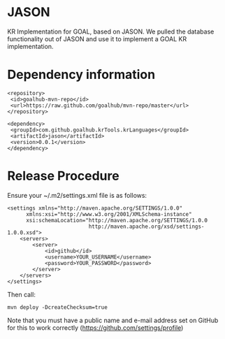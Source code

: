 JASON
==========

KR Implementation for GOAL, based on JASON.
We pulled the database functionality out of JASON and use it to implement a GOAL KR implementation.


Dependency information 
=====================

```
<repository>
 <id>goalhub-mvn-repo</id>
 <url>https://raw.github.com/goalhub/mvn-repo/master</url>
</repository>
```
	
```	
<dependency>
 <groupId>com.github.goalhub.krTools.krLanguages</groupId>
 <artifactId>jason</artifactId>
 <version>0.0.1</version>
</dependency>
```

Release Procedure
=============

Ensure your ~/.m2/settings.xml file is as follows:

```
<settings xmlns="http://maven.apache.org/SETTINGS/1.0.0"
      xmlns:xsi="http://www.w3.org/2001/XMLSchema-instance"
      xsi:schemaLocation="http://maven.apache.org/SETTINGS/1.0.0
                          http://maven.apache.org/xsd/settings-1.0.0.xsd">
	<servers>
		<server>
   			<id>github</id>
   			<username>YOUR_USERNAME</username>
   			<password>YOUR_PASSWORD</password>
		</server>
	</servers>
</settings>
```

Then call:

```
mvn deploy -DcreateChecksum=true
```

Note that you must have a public name and e-mail address set on GitHub for this to work correctly (https://github.com/settings/profile)
